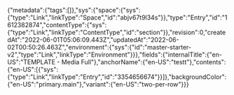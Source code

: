 {"metadata":{"tags":[]},"sys":{"space":{"sys":{"type":"Link","linkType":"Space","id":"abjv67t9l34s"}},"type":"Entry","id":"1612382874","contentType":{"sys":{"type":"Link","linkType":"ContentType","id":"section"}},"revision":0,"createdAt":"2022-06-01T05:06:09.443Z","updatedAt":"2022-06-02T00:50:26.463Z","environment":{"sys":{"id":"master-starter-v2","type":"Link","linkType":"Environment"}}},"fields":{"internalTitle":{"en-US":"TEMPLATE - Media Full"},"anchorName":{"en-US":"testt"},"contents":{"en-US":[{"sys":{"type":"Link","linkType":"Entry","id":"3354656674"}}]},"backgroundColor":{"en-US":"primary.main"},"variant":{"en-US":"two-per-row"}}}